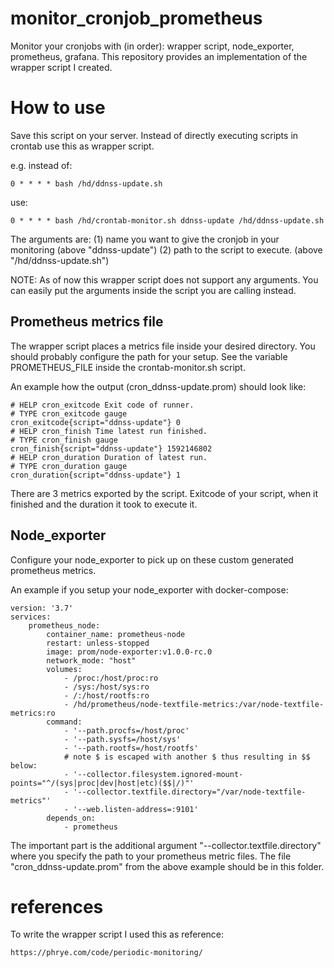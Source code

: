 # monitor_cronjob_prometheus
Monitor your cronjobs with (in order): wrapper script, node_exporter, prometheus, grafana. This repository provides an implementation of the wrapper script I created.

# How to use

Save this script on your server.
Instead of directly executing scripts in crontab use this as wrapper script.

e.g. instead of:

	0 * * * * bash /hd/ddnss-update.sh
	
use:

	0 * * * * bash /hd/crontab-monitor.sh ddnss-update /hd/ddnss-update.sh
	
The arguments are:
(1) name you want to give the cronjob in your monitoring (above "ddnss-update")
(2) path to the script to execute. (above "/hd/ddnss-update.sh")

NOTE: As of now this wrapper script does not support any arguments. You can easily put the arguments inside the script you are calling instead.


## Prometheus metrics file

The wrapper script places a metrics file inside your desired directory.
You should probably configure the path for your setup.
See the variable PROMETHEUS_FILE inside the crontab-monitor.sh script.

An example how the output (cron_ddnss-update.prom) should look like:

	# HELP cron_exitcode Exit code of runner.
	# TYPE cron_exitcode gauge
	cron_exitcode{script="ddnss-update"} 0
	# HELP cron_finish Time latest run finished.
	# TYPE cron_finish gauge
	cron_finish{script="ddnss-update"} 1592146802
	# HELP cron_duration Duration of latest run.
	# TYPE cron_duration gauge
	cron_duration{script="ddnss-update"} 1

There are 3 metrics exported by the script.
Exitcode of your script, when it finished and the duration it took to execute it.

## Node_exporter

Configure your node_exporter to pick up on these custom generated prometheus metrics.

An example if you setup your node_exporter with docker-compose:

	version: '3.7'
	services:
		prometheus_node:
			container_name: prometheus-node
			restart: unless-stopped
			image: prom/node-exporter:v1.0.0-rc.0
			network_mode: "host"
			volumes:
				- /proc:/host/proc:ro
				- /sys:/host/sys:ro
				- /:/host/rootfs:ro
				- /hd/prometheus/node-textfile-metrics:/var/node-textfile-metrics:ro
			command: 
				- '--path.procfs=/host/proc'
				- '--path.sysfs=/host/sys'
				- '--path.rootfs=/host/rootfs'
				# note $ is escaped with another $ thus resulting in $$ below:
				- '--collector.filesystem.ignored-mount-points="^/(sys|proc|dev|host|etc)($$|/)"'
				- '--collector.textfile.directory="/var/node-textfile-metrics"'
				- '--web.listen-address=:9101'
			depends_on:
				- prometheus
				
The important part is the additional argument "--collector.textfile.directory" 
where you specify the path to your prometheus metric files.
The file "cron_ddnss-update.prom" from the above example should be in this folder.

# references

To write the wrapper script I used this as reference:

	https://phrye.com/code/periodic-monitoring/